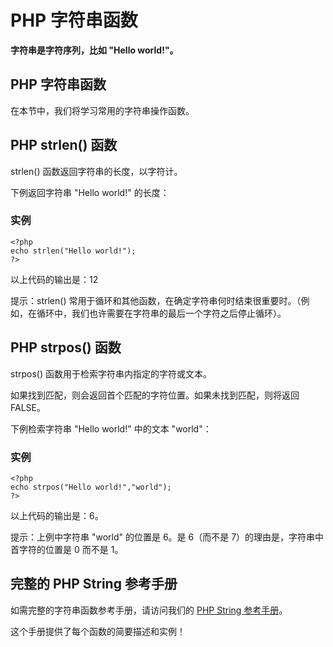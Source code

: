 
# PHP 字符串函数




**字符串是字符序列，比如 "Hello world!"。**

## PHP 字符串函数

在本节中，我们将学习常用的字符串操作函数。

## PHP strlen() 函数

strlen() 函数返回字符串的长度，以字符计。

下例返回字符串 "Hello world!" 的长度：

### 实例

```
<?php
echo strlen("Hello world!");
?>

```



以上代码的输出是：12

提示：strlen() 常用于循环和其他函数，在确定字符串何时结束很重要时。（例如，在循环中，我们也许需要在字符串的最后一个字符之后停止循环）。

## PHP strpos() 函数

strpos() 函数用于检索字符串内指定的字符或文本。

如果找到匹配，则会返回首个匹配的字符位置。如果未找到匹配，则将返回 FALSE。

下例检索字符串 "Hello world!" 中的文本 "world"：

### 实例

```
<?php
echo strpos("Hello world!","world");
?>

```



以上代码的输出是：6。

提示：上例中字符串 "world" 的位置是 6。是 6（而不是 7）的理由是，字符串中首字符的位置是 0 而不是 1。

## 完整的 PHP String 参考手册

如需完整的字符串函数参考手册，请访问我们的 [PHP String 参考手册](/php/php_ref_string.asp "PHP String 函数")。

这个手册提供了每个函数的简要描述和实例！




